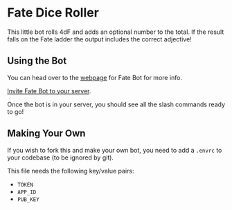 # Fate Dice Roller

This little bot rolls 4dF and adds an optional number to the total. If the result falls on the Fate ladder the output includes the correct adjective!

## Using the Bot

You can head over to the [webpage](https://fatebot.carrd.co/) for Fate Bot for more info.

[Invite Fate Bot to your server](https://discord.com/oauth2/authorize?client_id=763485934028718110&scope=bot&permissions=280640).

Once the bot is in your server, you should see all the slash commands ready to go!

## Making Your Own

If you wish to fork this and make your own bot, you need to add a `.envrc` to your codebase (to be ignored by git).

This file needs the following key/value pairs:

* `TOKEN`
* `APP_ID`
* `PUB_KEY`

